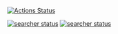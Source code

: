 [![Actions Status](https://github.com/kacper-matuszek/Searcher/workflows/master/badge.svg)](https://github.com/kacper-matuszek/Searcher/actions)

  <a href="https://github.com/kacper-matuszek/Searcher"><img alt="searcher status" 
  src="https://github.com/kacper-matuszek/Searcher/workflows/master-build/badge.svg"></a>
  <a href="https://github.com/kacper-matuszek/Searcher"><img alt="searcher status" src="https://github.com/kacper-matuszek/Searcher/workflows/master-test/badge.svg"></a>
